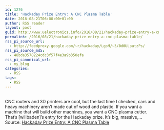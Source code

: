 ```yaml
---
id: 1276
title: 'Hackaday Prize Entry: A CNC Plasma Table'
date: 2016-08-21T06:00:00+01:00
author: RSS reader
layout: post
guid: http://www.uelectronics.info/2016/08/21/hackaday-prize-entry-a-cnc-plasma-table/
permalink: /2016/08/21/hackaday-prize-entry-a-cnc-plasma-table/
rss_pi_source_url:
  - http://feedproxy.google.com/~r/hackaday/LgoM/~3/0d0ULputzPs/
rss_pi_source_md5:
  - 48bda3578224cdc3f57f4e3a9b350efa
rss_pi_canonical_url:
  - my_blog
categories:
  - RSS
tags:
  - RSS
---
```

&#013;  
CNC routers and 3D printers are cool, but the last time I checked, cars and heavy machinery aren’t made out of wood and plastic. If you want a machine that will build other machines, you want a CNC plasma cutter. That’s [willbaden]’s entry for the Hackaday prize. It’s big, massive,…&#013;  
Source: <a href="http://feedproxy.google.com/~r/hackaday/LgoM/~3/0d0ULputzPs/" target="_blank">Hackaday Prize Entry: A CNC Plasma Table</a>